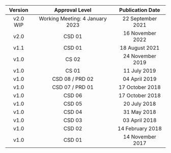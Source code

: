 | **Version** | **Approval Level** | **Publication Date** |
|:---:|:---:|:---:|
| v2.0 WIP |                Working Meeting: 4 January 2023              | 22 September 2021 |
| v2.0 |                CSD 01              | 16 November 2022 |
| v1.1 |                CSD 01              | 18 August 2021 |
| v1.0 |                CS 02              | 24 November 2019 |
| v1.0 |                CS 01              | 11 July 2019 |
| v1.0 |                CSD 08 / PRD 02              | 04 April 2019 |
| v1.0 |                CSD 07 / PRD 01              | 17 October 2018 |
| v1.0 |                CSD 06              | 17 October 2018 |
| v1.0 |                CSD 05              | 20 July 2018 |
| v1.0 |                CSD 04              | 31 May 2018 |
| v1.0 |                CSD 03              | 03 April 2018 |
| v1.0 |                CSD 02              | 14 February 2018 |
| v1.0 |                CSD 01              | 14 November 2017 |
